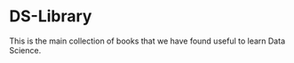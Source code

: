 # DS-Library

This is the main collection of books that we have found useful to learn Data Science.
